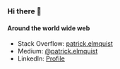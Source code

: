 <!--
**patrick-elmquist/patrick-elmquist** is a ✨ _special_ ✨ repository because its `README.md` (this file) appears on your GitHub profile.

Here are some ideas to get you started:

- 🔭 I’m currently working on ...
- 🌱 I’m currently learning ...
- 👯 I’m looking to collaborate on ...
- 🤔 I’m looking for help with ...
- 💬 Ask me about ...
- 📫 How to reach me: ...
- 😄 Pronouns: ...
- ⚡ Fun fact: ...

Nice stats themes:
- aura_dark
- onedark
-->
### Hi there 👋

#### Around the world wide web
- Stack Overflow: [patrick.elmquist](https://stackoverflow.com/users/2281718/patrick-elmquist)
- Medium: [@patrick.elmquist](https://medium.com/@patrick.elmquist)
- LinkedIn: [Profile](https://www.linkedin.com/in/patrickelmquist/)

